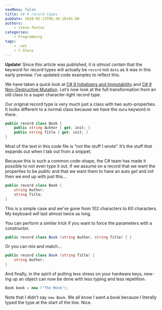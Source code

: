 ```yaml
---
navMenu: false
title: C# 9 record types
pubDate: 2020-05-23T06:30:10+01:00
authors:
    - steve-fenton
categories:
    - Programming
tags:
    - .net
    - C-Sharp
---
```


**Update**! Since this article was published, it is *almost certain* that the keyword for record types will actually be `record` not `data` as it was in this early preview. I’ve updated code examples to reflect this.

We have taken a quick look at [C# 9 Initializers and Immutability](/blog/2020/05/csharp-9-initializers-and-immutability/) and [C# 9 Non-Destructive Mutation](/blog/2020/05/csharp-9-non-destructive-mutation/). Let’s now look at the full transformation from an old class to a super character-light record type.

Our original record type is very much just a class with two auto-properties. It looks different to a normal class because we have the `data` keyword in there.

```csharp
public record class Book {
    public string Author { get; init; }
    public string Title { get; init; }
}
```

Most of the text in this code file is “not the stuff I wrote”. It’s the stuff that expands out when I tab out from a snippet.

Because this is such a common code-shape, the C# team has made it possible to not even type it out. If we assume on a record that we want the properties to be *public* and that we want them to have an auto *get* and *init* then we end up with just this…

```csharp
public record class Book {
    string Author;
    string Title;
}
```

This is a simple case and we’ve gone from 102 characters to 60 characters. My keyboard will last almost twice as long.

You can perform a similar trick if you want to force the parameters with a constructor.

```csharp
public record class Book (string Author, string Title) { }
```

Or you can mix and match…

```csharp
public record class Book (string Title) {
    string Author;
}
```

And finally, in the spirit of putting less stress on your hardware keys, new-ing up an object can now be done with less typing and less repetition.

```csharp
Book book = new ("The Monk");
```

Note that I didn’t say `new Book`. We all know I want a book because I literally typed the type at the start of the line. Nice.